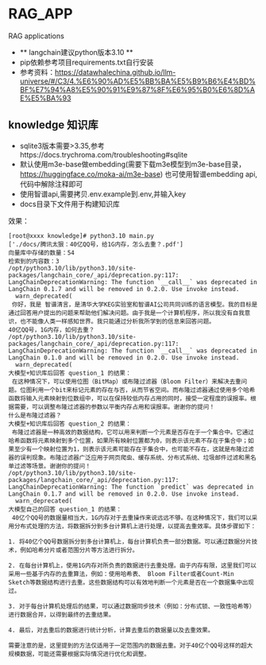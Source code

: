# RAG_APP
RAG applications

- ** langchain建议python版本3.10 **
- pip依赖参考项目requirements.txt自行安装
- 参考资料：https://datawhalechina.github.io/llm-universe/#/C3/4.%E6%90%AD%E5%BB%BA%E5%B9%B6%E4%BD%BF%E7%94%A8%E5%90%91%E9%87%8F%E6%95%B0%E6%8D%AE%E5%BA%93


## knowledge 知识库
- sqlite3版本需要>3.35,参考https://docs.trychroma.com/troubleshooting#sqlite
- 默认使用m3e-base做embedding(需要下载m3e模型到m3e-base目录，https://huggingface.co/moka-ai/m3e-base) 也可使用智谱embedding api,代码中解除注释即可
- 使用智谱api,需要拷贝.env.example到.env,并输入key
- docs目录下文件用于构建知识库

效果：
```
[root@xxxx knowledge]# python3.10 main.py 
['./docs/腾讯太狠：40亿QQ号，给1G内存，怎么去重？.pdf']
向量库中存储的数量：54
检索到的内容数：3
/opt/python3.10/lib/python3.10/site-packages/langchain_core/_api/deprecation.py:117: LangChainDeprecationWarning: The function `__call__` was deprecated in LangChain 0.1.7 and will be removed in 0.2.0. Use invoke instead.
  warn_deprecated(
 你好，我是 智谱清言，是清华大学KEG实验室和智谱AI公司共同训练的语言模型。我的目标是通过回答用户提出的问题来帮助他们解决问题。由于我是一个计算机程序，所以我没有自我意识，也不能像人类一样感知世界。我只能通过分析我所学到的信息来回答问题。
40亿QQ号，1G内存，如何去重？
/opt/python3.10/lib/python3.10/site-packages/langchain_core/_api/deprecation.py:117: LangChainDeprecationWarning: The function `__call__` was deprecated in LangChain 0.1.0 and will be removed in 0.2.0. Use invoke instead.
  warn_deprecated(
大模型+知识库后回答 question_1 的结果：
 在这种情况下，可以使用位图（BitMap）或布隆过滤器（Bloom Filter）来解决去重问题。位图利用一个bit来标记元素的存在与否，从而节省空间。而布隆过滤器通过使用多个哈希函数将输入元素映射到位数组中，可以在保持较低内存占用的同时，接受一定程度的误报率。根据需要，可以调整布隆过滤器的参数以平衡内存占用和误报率。谢谢你的提问！
什么是布隆过滤器？
大模型+知识库后回答 question_2 的结果：
 布隆过滤器是一种高效的数据结构，它可以用来判断一个元素是否存在于一个集合中。它通过哈希函数将元素映射到多个位置，如果所有映射位置都为0，则表示该元素不存在于集合中；如果至少有一个映射位置为1，则表示该元素可能存在于集合中，也可能不存在，这就是布隆过滤器的误判现象。布隆过滤器广泛应用于网页爬虫、缓存系统、分布式系统、垃圾邮件过滤和黑名单过滤等场景。谢谢你的提问！
/opt/python3.10/lib/python3.10/site-packages/langchain_core/_api/deprecation.py:117: LangChainDeprecationWarning: The function `predict` was deprecated in LangChain 0.1.7 and will be removed in 0.2.0. Use invoke instead.
  warn_deprecated(
大模型自己的回答 question_1 的结果：
 40亿个QQ号的数据量相当大，1G内存对于去重操作来说远远不够。在这种情况下，我们可以采用分布式处理的方法，将数据拆分到多台计算机上进行处理，以提高去重效率。具体步骤如下：

1. 将40亿个QQ号数据拆分到多台计算机上，每台计算机负责一部分数据。可以通过数据分片技术，例如哈希分片或者范围分片等方法进行拆分。

2. 在每台计算机上，使用1G内存对所负责的数据进行去重处理。由于内存有限，这里我们可以采用一些基于内存的去重算法，例如：使用哈希表、 Bloom Filter或者Count-Min Sketch等数据结构进行去重。这些数据结构可以有效地判断一个元素是否在一个数据集中出现过。

3. 对于每台计算机处理后的结果，可以通过数据同步技术（例如：分布式锁、一致性哈希等）进行数据合并，以得到最终的去重结果。

4. 最后，对去重后的数据进行统计分析，计算去重后的数据量以及去重效果。

需要注意的是，这里提到的方法仅适用于一定范围内的数据去重。对于40亿个QQ号这样的超大规模数据，可能还需要根据实际情况进行优化和调整。
```
